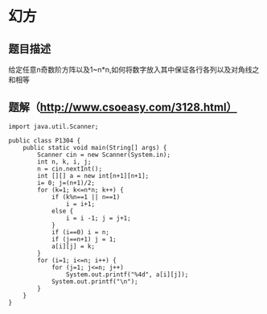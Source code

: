 # 幻方

## 题目描述
给定任意n奇数阶方阵以及1~n*n,如何将数字放入其中保证各行各列以及对角线之和相等

## 题解（http://www.csoeasy.com/3128.html）
    import java.util.Scanner;

    public class P1304 {
        public static void main(String[] args) { 
            Scanner cin = new Scanner(System.in);
            int n, k, i, j;           
            n = cin.nextInt();
            int [][] a = new int[n+1][n+1];
            i= 0; j=(n+1)/2;
            for (k=1; k<=n*n; k++) {
                if (k%n==1 || n==1)
                    i = i+1;
                else {
                    i = i -1; j = j+1;
                }
                if (i==0) i = n;
                if (j==n+1) j = 1;
                a[i][j] = k;
            }
            for (i=1; i<=n; i++) {
                for (j=1; j<=n; j++)
                    System.out.printf("%4d", a[i][j]);
                System.out.printf("\n");
            }
        }
    }

